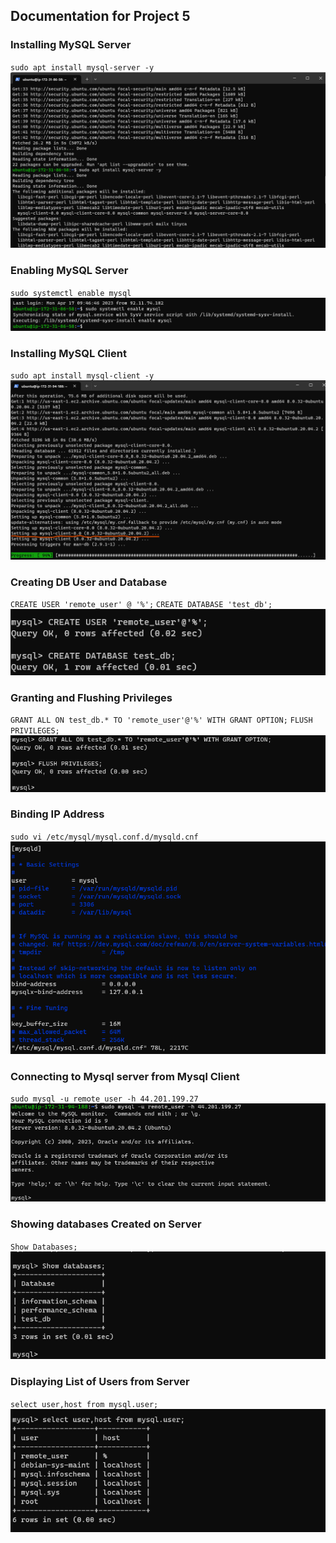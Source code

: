 ## **Documentation for Project 5**

### Installing MySQL Server 
`sudo apt install mysql-server -y`
![MySQL-Server-Installed](./Images/My-SQL-Server-Installation.png)

### Enabling MySQL Server 
`sudo systemctl enable mysql`
![MySQL-Server-Enabled](./Images/Enabling-MySQL.png)

### Installing MySQL Client 
`sudo apt install mysql-client -y`
![MySQL-Server-Installed](./Images/MySQL-Client-Installation.png)

### Creating DB User and Database
`CREATE USER 'remote_user' @ '%';`
`CREATE DATABASE 'test_db';`
![Remote-user-and-database-creation](./Images/Creating-DB-and-USER.png)

### Granting and Flushing Privileges 
`GRANT ALL ON test_db.* TO 'remote_user'@'%' WITH GRANT OPTION;`
`FLUSH PRIVILEGES;`
![Granting-and-Flushing-Privileges](./Images/Granting-and-Flushing-Privileges.png)

### Binding IP Address
`sudo vi /etc/mysql/mysql.conf.d/mysqld.cnf`
![Bounded-IP-Address](./Images/IPAddress-Bounded.png)

### Connecting to Mysql server from Mysql Client
`sudo mysql -u remote_user -h 44.201.199.27`
![Connection-to-mysql server](./Images/Successful-Connection-to-Server.png)

### Showing databases Created on Server
`Show Databases;`
![Displaying-Databases-on-server-From-Client](./Images/Databases-on-Server.png)

### Displaying List of Users from Server
`select user,host from mysql.user;`
![Displaying-Users-From-Server](./Images/Users-list-populated-from-server.png)